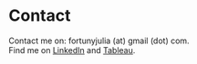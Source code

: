 <h1>Contact</h1>

Contact me on: fortunyjulia (at) gmail (dot) com. <br>
Find me on [LinkedIn](https://www.linkedin.com/in/juliafortuny) and [Tableau](https://www.linkedin.com/in/juliafortuny).  
